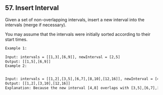 ## 57. Insert Interval

Given a set of non-overlapping intervals, insert a new interval into the intervals (merge if necessary).

You may assume that the intervals were initially sorted according to their start times.


```html
Example 1:

Input: intervals = [[1,3],[6,9]], newInterval = [2,5]
Output: [[1,5],[6,9]]
Example 2:


Input: intervals = [[1,2],[3,5],[6,7],[8,10],[12,16]], newInterval = [4,8]
Output: [[1,2],[3,10],[12,16]]
Explanation: Because the new interval [4,8] overlaps with [3,5],[6,7],[8,10].

```

